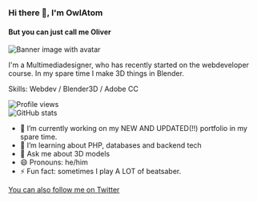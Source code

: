 ### Hi there 👋, I'm OwlAtom
#### But you can just call me Oliver
![Banner image with avatar](https://i.imgur.com/V1pkJEG.png)

I'm a Multimediadesigner, who has recently started on the webdeveloper course. In my spare time I make 3D things in Blender.

Skills: Webdev / Blender3D / Adobe CC

![Profile views](https://gpvc.arturio.dev/Owlatom)  
![GitHub stats](https://github-readme-stats.vercel.app/api?username=Owlatom&show_icons=true)  

- 🔭 I’m currently working on my NEW AND UPDATED(!!) portfolio in my spare time. 
- 🌱 I’m learning about PHP, databases and backend tech
- 💬 Ask me about 3D models 
- 😄 Pronouns: he/him 
- ⚡ Fun fact: sometimes I play A LOT of beatsaber. 


[You can also follow me on Twitter](https://twitter.com/Owlatom)


